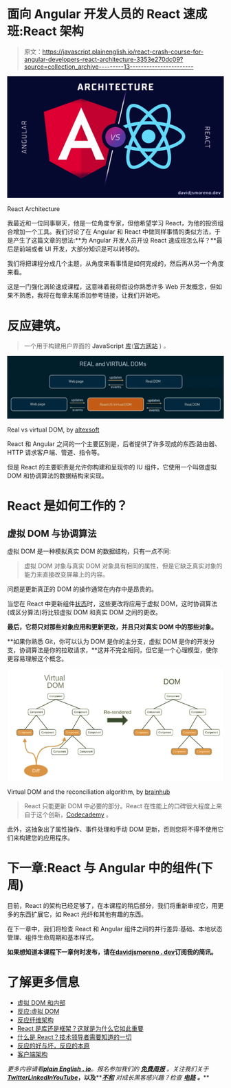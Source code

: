 # 面向 Angular 开发人员的 React 速成班:React 架构

> 原文：<https://javascript.plainenglish.io/react-crash-course-for-angular-developers-react-architecture-3353e270dc09?source=collection_archive---------13----------------------->

![](img/d05aea0cdf6b177e5cdf9e10c689d85d.png)

React Architecture

我最近和一位同事聊天，他是一位角度专家，但他希望学习 React，为他的投资组合增加一个工具。我们讨论了在 Angular 和 React 中做同样事情的类似方法，于是产生了这篇文章的想法:**为 Angular 开发人员开设 React 速成班怎么样？**最后是前端或者 UI 开发，大部分知识是可以转移的。

我们将把课程分成几个主题，从角度来看事情是如何完成的，然后再从另一个角度来看。

这是一门强化涡轮速成课程，这意味着我将假设你熟悉许多 Web 开发概念，但如果不熟悉，我将在每章末尾添加参考链接，让我们开始吧。

# 反应建筑。

> 一个用于构建用户界面的 **JavaScript** [库](http://freecodecamp.org/news/is-react-a-library-or-a-framework/)([官方网站](http://reactjs.org) ) *。*

![](img/639fe59b5758d4d4d88bed842e4a6742.png)

Real vs virtual DOM, by [altexsoft](https://www.altexsoft.com/blog/engineering/the-good-and-the-bad-of-reactjs-and-react-native/)

React 和 Angular 之间的一个主要区别是，后者提供了许多现成的东西:路由器、HTTP 请求客户端、管道、指令等。

但是 React 的主要职责是允许你构建和呈现你的 IU 组件，它使用一个叫做虚拟 DOM 和协调算法的数据结构来实现。

# React 是如何工作的？

## 虚拟 DOM 与协调算法

虚拟 DOM 是一种模拟真实 DOM 的数据结构，只有一点不同:

> 虚拟 DOM 对象与真实 DOM 对象具有相同的属性，但是它缺乏真实对象的能力来直接改变屏幕上的内容。

问题是更新真正的 DOM 的操作通常在内存中是昂贵的。

当您在 React 中更新组件[状态](https://en.wikipedia.org/wiki/State_(computer_science))时，这些更改将应用于虚拟 DOM，这时协调算法(或区分算法)将比较虚拟 DOM 和真实 DOM 之间的更改。

**最后，它将只对那些对象应用和更新更改，并且只对真实 DOM 中的那些对象。**

**如果你熟悉 Git，你可以认为 DOM 是你的主分支，虚拟 DOM 是你的开发分支，协调算法是你的拉取请求，**这并不完全相同，但它是一个心理模型，使你更容易理解这个概念。

![](img/e8e23434ee109534a0ef55a0f1fc457d.png)

Virtual DOM and the reconciliation algorithm, by [brainhub](https://brainhub.eu/library/what-is-react)

> React 只能更新 DOM 中必要的部分。React 在性能上的口碑很大程度上来自于这个创新，[Codecademy](https://www.codecademy.com/article/react-virtual-dom) 。

此外，这抽象出了属性操作、事件处理和手动 DOM 更新，否则您将不得不使用它们来构建您的应用程序。

# 下一章:React 与 Angular 中的组件(下周)

目前，React 的架构已经足够了，在本课程的稍后部分，我们将重新审视它，用更多的东西扩展它，如 React 光纤和其他有趣的东西。

在下一章中，我们将检查 React 和 Angular 组件之间的并行差异:基础、本地状态管理、组件生命周期和基本样式。

**如果想知道本课程下一章何时发布，请在**[**davidjsmoreno . dev**](https://davidjsmoreno.dev/)**订阅我的简讯。**

# 了解更多信息

*   [虚拟 DOM 和内部](https://reactjs.org/docs/faq-internals.html)
*   [反应:虚拟 DOM](https://www.codecademy.com/article/react-virtual-dom)
*   [反应纤维架构](https://github.com/acdlite/react-fiber-architecture)
*   [React 是库还是框架？这就是为什么它如此重要](https://www.freecodecamp.org/news/is-react-a-library-or-a-framework/)
*   [什么是 React？技术领导者需要知道的一切](https://brainhub.eu/library/what-is-react)
*   [反应的好与坏，反应的本原](https://www.altexsoft.com/blog/engineering/the-good-and-the-bad-of-reactjs-and-react-native/)
*   [客户端架构](https://twitter.com/apollographql/status/1255907988210057217/photo/1)

*更多内容请看*[***plain English . io***](https://plainenglish.io/)*。报名参加我们的* [***免费周报***](http://newsletter.plainenglish.io/) *。关注我们关于*[***Twitter***](https://twitter.com/inPlainEngHQ)[***LinkedIn***](https://www.linkedin.com/company/inplainenglish/)*[***YouTube***](https://www.youtube.com/channel/UCtipWUghju290NWcn8jhyAw)***，以及****[***不和***](https://discord.gg/GtDtUAvyhW) *对成长黑客感兴趣？检查* [***电路***](https://circuit.ooo/) ***。*****